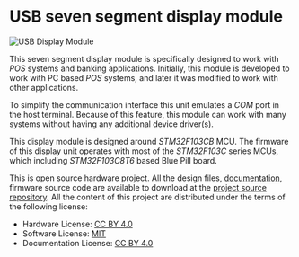 
# USB seven segment display module

![USB Display Module](https://raw.githubusercontent.com/wiki/dilshan/usb-external-display/images/main-image-small.jpg)

This seven segment display module is specifically designed to work with *POS* systems and banking applications. Initially, this module is developed to work with PC based *POS* systems, and later it was modified to work with other applications.

To simplify the communication interface this unit emulates a *COM* port in the host terminal. Because of this feature, this module can work with many systems without having any additional device driver(s).

This display module is designed around *STM32F103CB* MCU. The firmware of this display unit operates with most of the *STM32F103C* series MCUs, which including *STM32F103C8T6* based Blue Pill board. 

This is open source hardware project. All the design files, [documentation](https://github.com/dilshan/usb-external-display/wiki), firmware source code are available to download at the [project source repository](https://github.com/dilshan/usb-external-display/releases). All the content of this project are distributed under the terms of the following license:

-   Hardware License: [CC BY 4.0](https://creativecommons.org/licenses/by/4.0/)
-   Software License: [MIT](https://github.com/dilshan/usb-external-display/blob/master/LICENSE)
-   Documentation License: [CC BY 4.0](https://creativecommons.org/licenses/by/4.0/)

